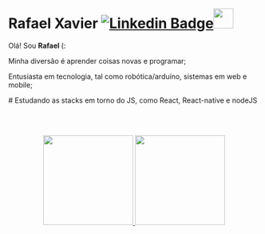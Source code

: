 


# Rafael Xavier [![Linkedin Badge](https://img.shields.io/badge/Linkedin-009?style=for-the-badge&logo=linkedin&logoColor=white)](https://www.linkedin.com/in/rafael-xavier-b263a5a0/)<img src="https://encrypted-tbn0.gstatic.com/images?q=tbn:ANd9GcRP8r24EKLamsTz4CUJCqH3lvxSTNvkyjU5Sg&usqp=CAU" width="40px">

<div>
<p>Olá! Sou <strong>Rafael  </strong>(: </p>
<p>Minha diversão é aprender coisas novas e programar;</p>
<p>Entusiasta em tecnologia, tal como robótica/arduíno, sistemas em web e mobile;</p>
# Estudando as stacks em torno do JS, como React, React-native e nodeJS
</div>

<br><br>

<div align="center" >
  <a href="https://github.com/rafaxavier">
  <img height="180em" src="https://github-readme-stats.vercel.app/api?username=rafaxavier&show_icons=true&theme=dracula&include_all_commits=true&count_private=true"/>
  <img height="180em" src="https://github-readme-stats.vercel.app/api/top-langs/?username=rafaxavier&layout=compact&langs_count=7&theme=dracula"/>
</div>

